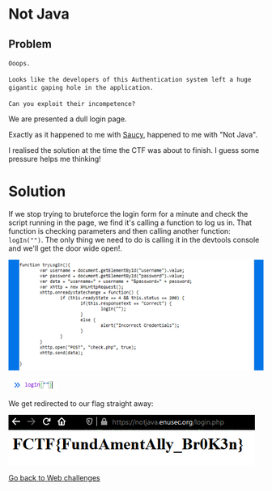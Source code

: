 # Not Java

## Problem

```
Ooops.

Looks like the developers of this Authentication system left a huge gigantic gaping hole in the application.

Can you exploit their incompetence?
```

We are presented a dull login page. 

Exactly as it happened to me with [Saucy](./saucy.md), happened to me with "Not Java". 

I realised the solution at the time the CTF was about to finish. I guess some pressure helps me thinking!

# Solution



If we stop trying to bruteforce the login form for a minute and check the script running in the page, we find it's calling a function to log us in. That function is checking parameters and then calling another function: `logIn("")`. The only thing we need to do is calling it in the devtools console and we'll get the door wide open!.

![1](../images/not_java_1.png)

![2](../images/not_java_2.png)

We get redirected to our flag straight away:

![3](../images/not_java_3.png)

[Go back to Web challenges](./)
